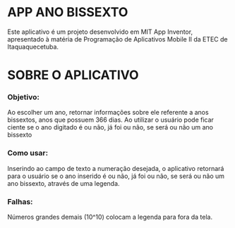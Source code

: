 # APP ANO BISSEXTO <br>
Este aplicativo é um projeto desenvolvido em MIT App Inventor, apresentado à matéria de Programação de Aplicativos Mobile II da ETEC de Itaquaquecetuba.<br>

<h1>SOBRE O APLICATIVO</h1>
<h3>Objetivo:</h3>
Ao escolher um ano, retornar informações sobre ele referente a anos bissextos, anos que possuem 366 dias. Ao utilizar o usuário pode ficar ciente se o ano digitado é ou não, já foi ou não, se será ou não um ano bissexto
 
<h3>Como usar:</h3>
Inserindo ao campo de texto a numeração desejada, o aplicativo retornará para o usuário se o ano inserido é ou não, já foi ou não, se será ou não um ano bissexto, através de uma legenda.

<h3>Falhas:</h3>
Números grandes demais (10^10) colocam a legenda para fora da tela.
